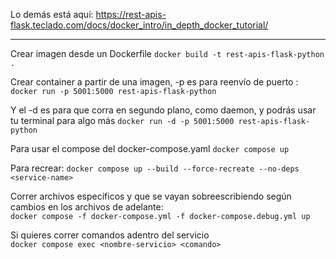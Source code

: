 Lo demás está aquí:
https://rest-apis-flask.teclado.com/docs/docker_intro/in_depth_docker_tutorial/

---

Crear imagen desde un Dockerfile
```docker build -t rest-apis-flask-python .```

Crear container a partir de una imagen, -p es para reenvío de puerto <externo>:<interno>
```docker run -p 5001:5000 rest-apis-flask-python```

Y el -d es para que corra en segundo plano, como daemon, y podrás usar tu terminal para algo más
```docker run -d -p 5001:5000 rest-apis-flask-python```

Para usar el compose del docker-compose.yaml
```docker compose up```

Para recrear:
```docker compose up --build --force-recreate --no-deps <service-name>```

Correr archivos específicos y que se vayan sobreescribiendo según cambios en los archivos de adelante:  
```docker compose -f docker-compose.yml -f docker-compose.debug.yml up```

Si quieres correr comandos adentro del servicio  
`docker compose exec <nombre-servicio> <comando>`